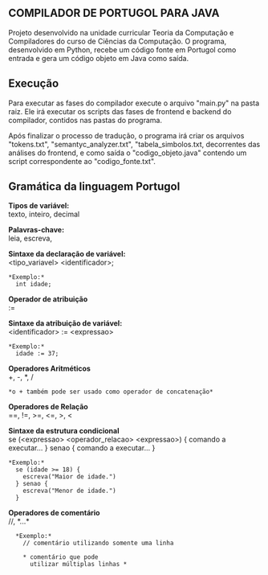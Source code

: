 ## COMPILADOR DE PORTUGOL PARA JAVA
Projeto desenvolvido na unidade curricular Teoria da Computação e Compiladores do curso de Ciências da Computação. O programa, desenvolvido em Python, recebe um código fonte em Portugol como entrada e gera um código objeto em Java como saída.

## Execução
Para executar as fases do compilador execute o arquivo "main.py" na pasta raiz. Ele irá executar os scripts das fases de frontend e backend do compilador, contidos nas pastas do programa.

Após finalizar o processo de tradução, o programa irá criar os arquivos "tokens.txt", "semantyc_analyzer.txt", "tabela_simbolos.txt, decorrentes das análises do frontend, e como saída o "codigo_objeto.java" contendo um script correspondente ao "codigo_fonte.txt".

## Gramática da linguagem Portugol  
  **Tipos de variável:**  
    texto, inteiro, decimal

  **Palavras-chave:**  
    leia, escreva,

  **Sintaxe da declaração de variável:**  
    &lt;tipo_variavel&gt; &lt;identificador&gt;;  

    *Exemplo:*
      int idade;  
  
  **Operador de atribuição**  
    :=

  **Sintaxe da atribuição de variável:**  
    &lt;identificador&gt; := &lt;expressao&gt;  

    *Exemplo:* 
      idade := 37;  
  
  **Operadores Aritméticos**  
    +, -, *, /  
    
    *o + também pode ser usado como operador de concatenação*
  
  **Operadores de Relação**  
    ==, !=, >=, <=, >, <

  **Sintaxe da estrutura condicional**  
    se (&lt;expressao&gt; &lt;operador_relacao&gt; &lt;expressao&gt;) {
      comando a executar...
    } senao {
      comando a executar...
    }

    *Exemplo:*
      se (idade >= 18) {
        escreva("Maior de idade.")
      } senao {
        escreva("Menor de idade.")
      }

  **Operadores de comentário**  
    //, \*...\*

      *Exemplo:*
        // comentário utilizando somente uma linha
          
        * comentário que pode
          utilizar múltiplas linhas *